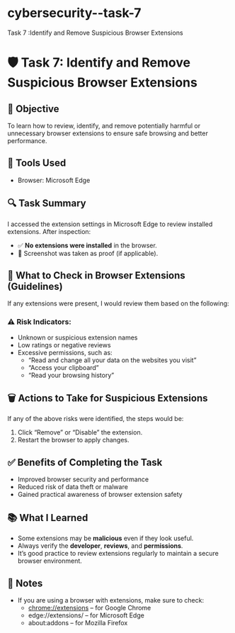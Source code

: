 # cybersecurity--task-7
Task 7 :Identify and Remove Suspicious Browser Extensions

# 🛡️ Task 7: Identify and Remove Suspicious Browser Extensions

## 🎯 Objective
To learn how to review, identify, and remove potentially harmful or unnecessary browser extensions to ensure safe browsing and better performance.

## 🧰 Tools Used
- Browser: Microsoft Edge

## 🔍 Task Summary
I accessed the extension settings in Microsoft Edge to review installed extensions. After inspection:
   - ✅ **No extensions were installed** in the browser.
   - 📸 Screenshot was taken as proof (if applicable).

## 📌 What to Check in Browser Extensions (Guidelines)
   If any extensions were present, I would review them based on the following:

### ⚠️ Risk Indicators:
- Unknown or suspicious extension names
- Low ratings or negative reviews
- Excessive permissions, such as:
  - “Read and change all your data on the websites you visit”
  - “Access your clipboard”
  - “Read your browsing history”

## 🗑️ Actions to Take for Suspicious Extensions
If any of the above risks were identified, the steps would be:
   1. Click “Remove” or “Disable” the extension.
   2. Restart the browser to apply changes.

## ✅ Benefits of Completing the Task
- Improved browser security and performance
- Reduced risk of data theft or malware
- Gained practical awareness of browser extension safety

## 📚 What I Learned
- Some extensions may be **malicious** even if they look useful.
- Always verify the **developer**, **reviews**, and **permissions**.
- It’s good practice to review extensions regularly to maintain a secure browser environment.

## 📎 Notes
- If you are using a browser with extensions, make sure to check:
  - [chrome://extensions](chrome://extensions) – for Google Chrome
  - edge://extensions/ – for Microsoft Edge
  - about:addons – for Mozilla Firefox
